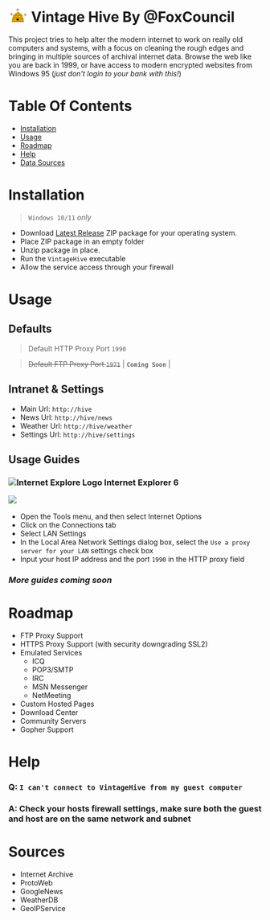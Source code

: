 <img src="Statics/assets/hive.gif" height="30"> Vintage Hive By @FoxCouncil
======

This project tries to help alter the modern internet to work on really old computers and systems, with a focus on cleaning the rough edges and bringing in multiple sources of archival internet data. Browse the web like you are back in 1999, or have access to modern encrypted websites from Windows 95 (_just don't login to your bank with this!_)

# Table Of Contents

- [Installation](#installation)
- [Usage](#usage)
- [Roadmap](#roadmap)
- [Help](#help)
- [Data Sources](#sources)

# Installation

> `Windows 10/11` _only_

- Download [Latest Release](https://github.com/FoxCouncil/VintageHive/releases/latest) ZIP package for your operating system.
- Place ZIP package in an empty folder
- Unzip package in place.
- Run the `VintageHive` executable
- Allow the service access through your firewall

# Usage

## Defaults

> Default HTTP Proxy Port `1990`

> ~~Default FTP Proxy Port `1971`~~ | **`Coming Soon`** |

Intranet & Settings
------

- Main Url: `http://hive`
- News Url: `http://hive/news`
- Weather Url: `http://hive/weather`
- Settings Url: `http://hive/settings`

Usage Guides
------

### <img src="https://docs.microsoft.com/en-us/windows/iot/iot-enterprise/kiosk-mode/media/ie11.png" alt="Internet Explore Logo" width="12"> Internet Explorer 6

<img src="https://docs.microsoft.com/en-us/troubleshoot/developer/browsers/connectivity-navigation/media/use-proxy-servers-with-ie/browser-setting-to-bypass-address.png">

- Open the Tools menu, and then select Internet Options
- Click on the Connections tab
- Select LAN Settings
- In the Local Area Network Settings dialog box, select the `Use a proxy server for your LAN` settings check box
- Input your host IP address and the port `1990` in the HTTP proxy field

### *More guides coming soon*

# Roadmap

- FTP Proxy Support
- HTTPS Proxy Support (with security downgrading SSL2)
- Emulated Services
  - ICQ
  - POP3/SMTP
  - IRC
  - MSN Messenger
  - NetMeeting
- Custom Hosted Pages
- Download Center
- Community Servers
- Gopher Support

# Help

### Q: `I can't connect to VintageHive from my guest computer`
### A: Check your hosts firewall settings, make sure both the guest and host are on the same network and subnet

# Sources

- Internet Archive
- ProtoWeb
- GoogleNews
- WeatherDB
- GeoIPService
